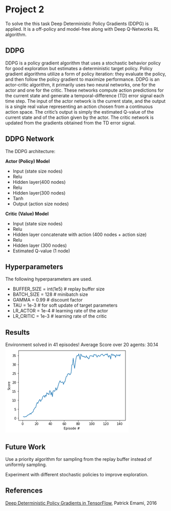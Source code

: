 # Project 2
To solve the this task Deep Deterministic Policy Gradients (DDPG) is applied. It is a off-policy and model-free along with Deep Q-Networks RL algorithm.

## DDPG
DDPG is a policy gradient algorithm that uses a stochastic behavior policy for good exploration but estimates a deterministic target policy. Policy gradient algorithms utilize a form of policy iteration: they evaluate the policy, and then follow the policy gradient to maximize performance. DDPG is an actor-critic algorithm, it primarily uses two neural networks, one for the actor and one for the critic. These networks compute action predictions for the current state and generate a temporal-difference (TD) error signal each time step. The input of the actor network is the current state, and the output is a single real value representing an action chosen from a continuous action space. The critic’s output is simply the estimated Q-value of the current state and of the action given by the actor. The critic network is updated from the gradients obtained from the TD error signal.

## DDPG Network
The DDPG architecture:

**Actor (Policy) Model**

  + Input (state size nodes)
  + Relu
  + Hidden layer(400 nodes)
  + Relu
  + Hidden layer(300 nodes)
  + Tanh
  + Output (action size nodes)

**Critic (Value) Model**

  + Input (state size nodes) 
  + Relu
  + Hidden layer concatenate with action (400 nodes + action size) 
  + Relu
  + Hidden layer (300 nodes)
  + Estimated Q-value (1 node)

## Hyperparameters
The following hyperparameters are used.

+ BUFFER_SIZE = int(1e5)  # replay buffer size
+ BATCH_SIZE = 128        # minibatch size
+ GAMMA = 0.99            # discount factor
+ TAU = 1e-3              # for soft update of target parameters
+ LR_ACTOR = 1e-4         # learning rate of the actor 
+ LR_CRITIC = 1e-3        # learning rate of the critic


## Results
  Environment solved in 41 episodes!	Average Score over 20 agents: 30.14
  ![optional caption text](Continuous_Control.png)
  
## Future Work
Use a priority algorithm for sampling from the replay buffer instead of uniformly sampling. 

Experiment with different stochastic policies to improve exploration.

## References

[Deep Deterministic Policy Gradients in TensorFlow](https://pemami4911.github.io/blog/2016/08/21/ddpg-rl.html), Patrick Emami, 2016